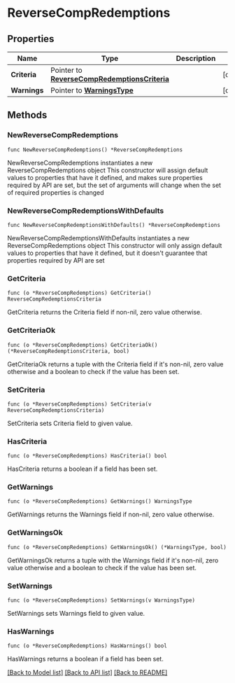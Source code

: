 # ReverseCompRedemptions

## Properties

Name | Type | Description | Notes
------------ | ------------- | ------------- | -------------
**Criteria** | Pointer to [**ReverseCompRedemptionsCriteria**](ReverseCompRedemptionsCriteria.md) |  | [optional] 
**Warnings** | Pointer to [**WarningsType**](WarningsType.md) |  | [optional] 

## Methods

### NewReverseCompRedemptions

`func NewReverseCompRedemptions() *ReverseCompRedemptions`

NewReverseCompRedemptions instantiates a new ReverseCompRedemptions object
This constructor will assign default values to properties that have it defined,
and makes sure properties required by API are set, but the set of arguments
will change when the set of required properties is changed

### NewReverseCompRedemptionsWithDefaults

`func NewReverseCompRedemptionsWithDefaults() *ReverseCompRedemptions`

NewReverseCompRedemptionsWithDefaults instantiates a new ReverseCompRedemptions object
This constructor will only assign default values to properties that have it defined,
but it doesn't guarantee that properties required by API are set

### GetCriteria

`func (o *ReverseCompRedemptions) GetCriteria() ReverseCompRedemptionsCriteria`

GetCriteria returns the Criteria field if non-nil, zero value otherwise.

### GetCriteriaOk

`func (o *ReverseCompRedemptions) GetCriteriaOk() (*ReverseCompRedemptionsCriteria, bool)`

GetCriteriaOk returns a tuple with the Criteria field if it's non-nil, zero value otherwise
and a boolean to check if the value has been set.

### SetCriteria

`func (o *ReverseCompRedemptions) SetCriteria(v ReverseCompRedemptionsCriteria)`

SetCriteria sets Criteria field to given value.

### HasCriteria

`func (o *ReverseCompRedemptions) HasCriteria() bool`

HasCriteria returns a boolean if a field has been set.

### GetWarnings

`func (o *ReverseCompRedemptions) GetWarnings() WarningsType`

GetWarnings returns the Warnings field if non-nil, zero value otherwise.

### GetWarningsOk

`func (o *ReverseCompRedemptions) GetWarningsOk() (*WarningsType, bool)`

GetWarningsOk returns a tuple with the Warnings field if it's non-nil, zero value otherwise
and a boolean to check if the value has been set.

### SetWarnings

`func (o *ReverseCompRedemptions) SetWarnings(v WarningsType)`

SetWarnings sets Warnings field to given value.

### HasWarnings

`func (o *ReverseCompRedemptions) HasWarnings() bool`

HasWarnings returns a boolean if a field has been set.


[[Back to Model list]](../README.md#documentation-for-models) [[Back to API list]](../README.md#documentation-for-api-endpoints) [[Back to README]](../README.md)


